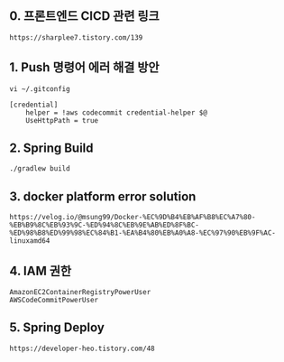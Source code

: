 ## 0. 프론트엔드 CICD 관련 링크
```
https://sharplee7.tistory.com/139
```

## 1. Push 명령어 에러 해결 방안
```
vi ~/.gitconfig 

[credential]
    helper = !aws codecommit credential-helper $@
    UseHttpPath = true
```

## 2. Spring Build
```
./gradlew build
```

## 3. docker platform error solution
```
https://velog.io/@msung99/Docker-%EC%9D%B4%EB%AF%B8%EC%A7%80-%EB%B9%8C%EB%93%9C-%ED%94%8C%EB%9E%AB%ED%8F%BC-%ED%98%B8%ED%99%98%EC%84%B1-%EA%B4%80%EB%A0%A8-%EC%97%90%EB%9F%AC-linuxamd64
```


## 4. IAM 권한
```
AmazonEC2ContainerRegistryPowerUser
AWSCodeCommitPowerUser
```

## 5. Spring Deploy
```
https://developer-heo.tistory.com/48
```
